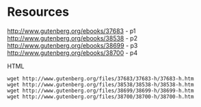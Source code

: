 
# Resources

http://www.gutenberg.org/ebooks/37683 - p1
http://www.gutenberg.org/ebooks/38538 - p2
http://www.gutenberg.org/ebooks/38699 - p3
http://www.gutenberg.org/ebooks/38700 - p4

HTML
```
wget http://www.gutenberg.org/files/37683/37683-h/37683-h.htm
wget http://www.gutenberg.org/files/38538/38538-h/38538-h.htm
wget http://www.gutenberg.org/files/38699/38699-h/38699-h.htm
wget http://www.gutenberg.org/files/38700/38700-h/38700-h.htm
```
